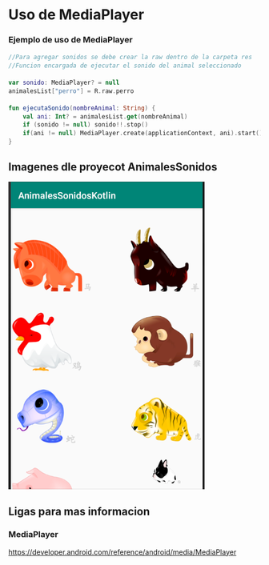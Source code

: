 # Uso de MediaPlayer

### Ejemplo de uso de MediaPlayer
```kotlin
//Para agregar sonidos se debe crear la raw dentro de la carpeta res
//Funcion encargada de ejecutar el sonido del animal seleccionado

var sonido: MediaPlayer? = null
animalesList["perro"] = R.raw.perro

fun ejecutaSonido(nombreAnimal: String) {
    val ani: Int? = animalesList.get(nombreAnimal)
    if (sonido != null) sonido!!.stop()
    if(ani != null) MediaPlayer.create(applicationContext, ani).start()
}
```

## Imagenes dle proyecot AnimalesSonidos
![sonido](sonidos.png)

## Ligas para mas informacion

### MediaPlayer
https://developer.android.com/reference/android/media/MediaPlayer
